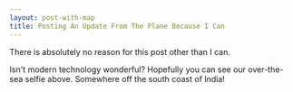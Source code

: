 ```yaml
---
layout: post-with-map
title: Posting An Update From The Plane Because I Can
---
```


There is absolutely no reason for this post other than I can.

Isn't modern technology wonderful? Hopefully you can see our over-the-sea selfie above. Somewhere off the south coast of India!
